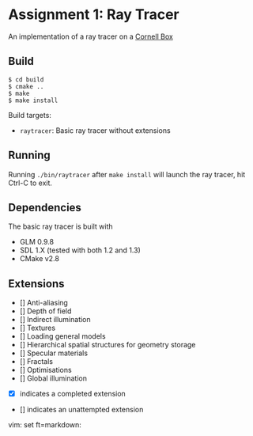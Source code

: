 # Assignment 1: Ray Tracer

An implementation of a ray tracer on a
[Cornell Box](https://en.wikipedia.org/wiki/Cornell_box)


## Build

```
$ cd build
$ cmake ..
$ make
$ make install
```

Build targets:

- `raytracer`: Basic ray tracer without extensions


## Running

Running `./bin/raytracer` after `make install` will launch the ray
tracer, hit Ctrl-C to exit.


## Dependencies

The basic ray tracer is built with

* GLM 0.9.8
* SDL 1.X (tested with both 1.2 and 1.3)
* CMake v2.8


## Extensions

- [] Anti-aliasing
- [] Depth of field
- [] Indirect illumination
- [] Textures
- [] Loading general models
- [] Hierarchical spatial structures for geometry storage
- [] Specular materials
- [] Fractals
- [] Optimisations
- [] Global illumination


- [x] indicates a completed extension
- [] indicates an unattempted extension

vim: set ft=markdown:
